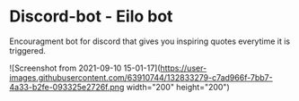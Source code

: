 # Discord-bot - Eilo bot

Encouragment bot for discord that gives you inspiring quotes everytime it is triggered.

![Screenshot from 2021-09-10 15-01-17](https://user-images.githubusercontent.com/63910744/132833279-c7ad966f-7bb7-4a33-b2fe-093325e2726f.png width="200" height="200")




